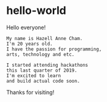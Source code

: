 # hello-world
Hello everyone!

    My name is Hazell Anne Cham.
    I'm 20 years old.
    I have the passion for programming,
    arts, technology and etc.
  
    I started attending hackathons
    this last quarter of 2019.
    I'm excited to learn 
    and build actual code soon.
  
Thanks for visiting!  
